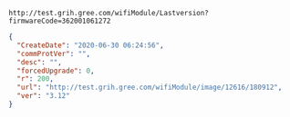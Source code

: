 `http://test.grih.gree.com/wifiModule/Lastversion?firmwareCode=362001061272`

```json
{
  "CreateDate": "2020-06-30 06:24:56",
  "commProtVer": "",
  "desc": "",
  "forcedUpgrade": 0,
  "r": 200,
  "url": "http://test.grih.gree.com/wifiModule/image/12616/180912",
  "ver": "3.12"
}
```